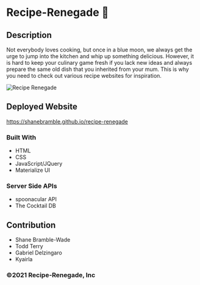# Recipe-Renegade 🍝

## Description

Not everybody loves cooking, but once in a blue moon, we always get the urge to
jump into the kitchen and whip up something delicious. However, it is hard to
keep your culinary game fresh if you lack new ideas and always prepare the same
old dish that you inherited from your mum. This is why you need to check out
various recipe websites for inspiration.

![Recipe Renegade](assets/images/shanebramble-github-io-1920x1080desktop-6a251d.png)

## Deployed Website

<https://shanebramble.github.io/recipe-renegade>

### Built With

* HTML
* CSS
* JavaScript/JQuery
* Materialize UI

### Server Side APIs

* spoonacular API
* The Cocktail DB

## Contribution

* Shane Bramble-Wade
* Todd Terry
* Gabriel Delzingaro
* Kyairla

### ©️2021 Recipe-Renegade, Inc
